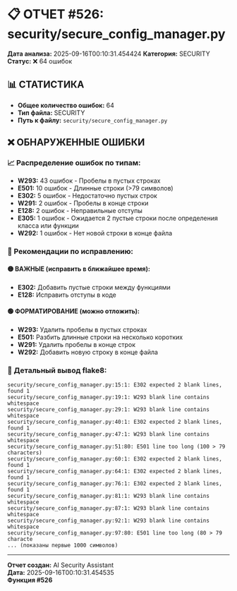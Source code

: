 # 📋 ОТЧЕТ #526: security/secure_config_manager.py

**Дата анализа:** 2025-09-16T00:10:31.454424
**Категория:** SECURITY
**Статус:** ❌ 64 ошибок

## 📊 СТАТИСТИКА

- **Общее количество ошибок:** 64
- **Тип файла:** SECURITY
- **Путь к файлу:** `security/secure_config_manager.py`

## ❌ ОБНАРУЖЕННЫЕ ОШИБКИ

### 📈 Распределение ошибок по типам:

- **W293:** 43 ошибок - Пробелы в пустых строках
- **E501:** 10 ошибок - Длинные строки (>79 символов)
- **E302:** 5 ошибок - Недостаточно пустых строк
- **W291:** 2 ошибок - Пробелы в конце строки
- **E128:** 2 ошибок - Неправильные отступы
- **E305:** 1 ошибок - Ожидается 2 пустые строки после определения класса или функции
- **W292:** 1 ошибок - Нет новой строки в конце файла

### 🎯 Рекомендации по исправлению:

#### 🟡 ВАЖНЫЕ (исправить в ближайшее время):
- **E302:** Добавить пустые строки между функциями
- **E128:** Исправить отступы в коде

#### 🟢 ФОРМАТИРОВАНИЕ (можно отложить):
- **W293:** Удалить пробелы в пустых строках
- **E501:** Разбить длинные строки на несколько коротких
- **W291:** Удалить пробелы в конце строк
- **W292:** Добавить новую строку в конце файла

### 📝 Детальный вывод flake8:

```
security/secure_config_manager.py:15:1: E302 expected 2 blank lines, found 1
security/secure_config_manager.py:19:1: W293 blank line contains whitespace
security/secure_config_manager.py:29:1: W293 blank line contains whitespace
security/secure_config_manager.py:40:1: E302 expected 2 blank lines, found 1
security/secure_config_manager.py:47:1: W293 blank line contains whitespace
security/secure_config_manager.py:51:80: E501 line too long (100 > 79 characters)
security/secure_config_manager.py:60:1: E302 expected 2 blank lines, found 1
security/secure_config_manager.py:64:1: E302 expected 2 blank lines, found 1
security/secure_config_manager.py:76:1: E302 expected 2 blank lines, found 1
security/secure_config_manager.py:81:1: W293 blank line contains whitespace
security/secure_config_manager.py:87:1: W293 blank line contains whitespace
security/secure_config_manager.py:92:1: W293 blank line contains whitespace
security/secure_config_manager.py:97:80: E501 line too long (80 > 79 characte
... (показаны первые 1000 символов)
```

---
**Отчет создан:** AI Security Assistant  
**Дата:** 2025-09-16T00:10:31.454535  
**Функция #526**
